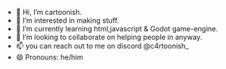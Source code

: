 - 👋 Hi, I’m cartoonish.
- 👀 I’m interested in making stuff.
- 🌱 I’m currently learning html,javascript & Godot game-engine.
- 💞️ I’m looking to collaborate on helping people in anyway.
- 📫 you can reach out to me on discord @c4rtoonish_
- 😄 Pronouns: he/him 

<!---
c4rtoonish/c4rtoonish is a ✨ special ✨ repository because its `README.md` (this file) appears on your GitHub profile.
You can click the Preview link to take a look at your changes.
--->
